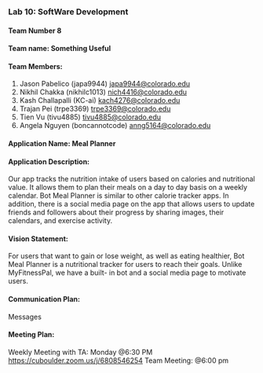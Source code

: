 ### Lab 10: SoftWare Development

#### Team Number 8

#### Team name: Something Useful

#### Team Members:
1. Jason Pabelico (japa9944) japa9944@colorado.edu 
2. Nikhil Chakka (nikhilc1013) nich4416@colorado.edu 
3. Kash Challapalli (KC-ai) kach4276@colorado.edu 
4. Trajan Pei (trpe3369) trpe3369@colorado.edu   
5. Tien Vu (tivu4885) tivu4885@colorado.edu   
6. Angela Nguyen (boncannotcode) anng5164@colorado.edu 

#### Application Name: Meal Planner
#### Application Description: 
Our app tracks the nutrition intake of users based on calories and nutritional value. It allows them to plan their meals on a day to day basis on a weekly calendar. Bot Meal Planner is similar to other calorie tracker apps.
In addition, there is a social media page on the app that allows users to update friends and followers about their progress by sharing images, their calendars, and exercise activity.

#### Vision Statement: 
For users that want to gain or lose weight, as well as eating healthier, Bot Meal Planner is a nutritional tracker for users to reach their goals. Unlike MyFitnessPal, we have a built- in bot and a social media page to motivate users.

#### Communication Plan: 
Messages

#### Meeting Plan:
Weekly Meeting with TA: Monday @6:30 PM https://cuboulder.zoom.us/j/6808546254
Team Meeting: @6:00 pm




